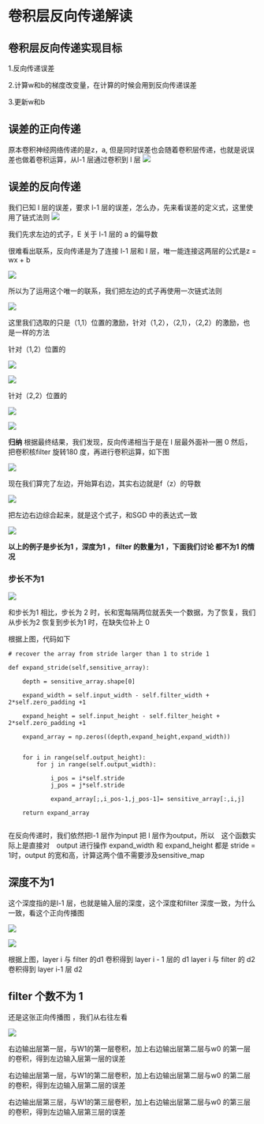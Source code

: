 # 卷积层反向传递解读

## 卷积层反向传递实现目标

1.反向传递误差

2.计算w和b的梯度改变量，在计算的时候会用到反向传递误差

3.更新w和b


## 误差的正向传递
原本卷积神经网络传递的是z，a, 但是同时误差也会随着卷积层传递，也就是说误差也做着卷积运算，从l-1 层通过卷积到 l 层
![](https://github.com/WuFan1992/CNN-Convolutional-Neural-Network/blob/master/convolution%20layer/image-convolution%20layer/14.png)


## 误差的反向传递
我们已知 l 层的误差，要求 l-1 层的误差，怎么办，先来看误差的定义式，这里使用了链式法则
![](https://github.com/WuFan1992/CNN-Convolutional-Neural-Network/blob/master/convolution%20layer/image-convolution%20layer/16.PNG)

我们先求左边的式子，E 关于 l-1 层的 a 的偏导数

很难看出联系，反向传递是为了连接 l-1 层和 l 层，唯一能连接这两层的公式是z = wx + b

![](https://github.com/WuFan1992/CNN-Convolutional-Neural-Network/blob/master/convolution%20layer/image-convolution%20layer/17.PNG)

所以为了运用这个唯一的联系，我们把左边的式子再使用一次链式法则

![](https://github.com/WuFan1992/CNN-Convolutional-Neural-Network/blob/master/convolution%20layer/image-convolution%20layer/18.PNG)

这里我们选取的只是（1,1）位置的激励，针对（1,2），（2,1），（2,2）的激励，也是一样的方法

针对（1,2）位置的

![](https://github.com/WuFan1992/CNN-Convolutional-Neural-Network/blob/master/convolution%20layer/image-convolution%20layer/19.PNG)

![](https://github.com/WuFan1992/CNN-Convolutional-Neural-Network/blob/master/convolution%20layer/image-convolution%20layer/20.PNG)

针对（2,2）位置的


![](https://github.com/WuFan1992/CNN-Convolutional-Neural-Network/blob/master/convolution%20layer/image-convolution%20layer/21.PNG)

![](https://github.com/WuFan1992/CNN-Convolutional-Neural-Network/blob/master/convolution%20layer/image-convolution%20layer/22.PNG)


**归纳**
根据最终结果，我们发现，反向传递相当于是在 l 层最外面补一圈 0 然后， 把卷积核filter 旋转180 度，再进行卷积运算，如下图

![](https://github.com/WuFan1992/CNN-Convolutional-Neural-Network/blob/master/convolution%20layer/image-convolution%20layer/23.png)

现在我们算完了左边，开始算右边，其实右边就是f（z）的导数

![](https://github.com/WuFan1992/CNN-Convolutional-Neural-Network/blob/master/convolution%20layer/image-convolution%20layer/25.PNG)

把左边右边综合起来，就是这个式子，和SGD 中的表达式一致

![](https://github.com/WuFan1992/CNN-Convolutional-Neural-Network/blob/master/convolution%20layer/image-convolution%20layer/26.PNG)

**以上的例子是步长为1 ，深度为1 ， filter 的数量为1 ，下面我们讨论 都不为1 的情况**


### 步长不为1

![](https://github.com/WuFan1992/CNN-Convolutional-Neural-Network/blob/master/convolution%20layer/image-convolution%20layer/27.png)

和步长为1 相比，步长为 2 时，长和宽每隔两位就丢失一个数据，为了恢复，我们从步长为2 恢复到步长为1 时，在缺失位补上 0

根据上图，代码如下

```
# recover the array from stride larger than 1 to stride 1

def expand_stride(self,sensitive_array):

    depth = sensitive_array.shape[0]

    expand_width = self.input_width - self.filter_width + 2*self.zero_padding +1

    expand_height = self.input_height - self.filter_height + 2*self.zero_padding +1

    expand_array = np.zeros((depth,expand_height,expand_width))


    for i in range(self.output_height):
        for j in range(self.output_width):

            i_pos = i*self.stride
            j_pos = j*self.stride

            expand_array[;,i_pos-1,j_pos-1]= sensitive_array[:,i,j]

    return expand_array
    
 ```
在反向传递时，我们依然把l-1 层作为input 把 l 层作为output，所以　这个函数实际上是直接对　output 进行操作
expand_width 和 expand_height 都是 stride = 1时，output 的宽和高，计算这两个值不需要涉及sensitive_map

## 深度不为1
这个深度指的是l-1 层，也就是输入层的深度，这个深度和filter 深度一致，为什么一致，看这个正向传播图

![](https://github.com/WuFan1992/CNN-Convolutional-Neural-Network/blob/master/convolution%20layer/image-convolution%20layer/matrice1.gif)

![](https://github.com/WuFan1992/CNN-Convolutional-Neural-Network/blob/master/convolution%20layer/image-convolution%20layer/28.png)



根据上图，layer i 与 filter 的d1 卷积得到 layer i - 1 层的 d1
layer i 与 filter 的 d2 卷积得到 layer i-1 层 d2 



## filter 个数不为 1


还是这张正向传播图 ，我们从右往左看

![](https://github.com/WuFan1992/CNN-Convolutional-Neural-Network/blob/master/convolution%20layer/image-convolution%20layer/matrice1.gif)

右边输出层第一层，与W1的第一层卷积，加上右边输出层第二层与w0 的第一层的卷积，得到左边输入层第一层的误差

右边输出层第一层，与W1的第二层卷积，加上右边输出层第二层与w0 的第二层的卷积，得到左边输入层第二层的误差

右边输出层第三层，与W1的第三层卷积，加上右边输出层第二层与w0 的第三层的卷积，得到左边输入层第三层的误差


